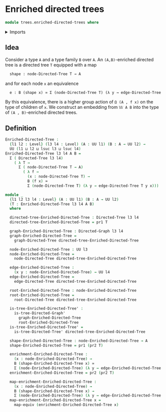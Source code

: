 # Enriched directed trees

```agda
module trees.enriched-directed-trees where
```

<details><summary>Imports</summary>

```agda
open import foundation.dependent-pair-types
open import foundation.equivalences
open import foundation.universe-levels

open import graph-theory.directed-graphs

open import trees.directed-trees
```

</details>

## Idea

Consider a type `A` and a type family `B` over `A`. An `(A,B)`-enriched directed
tree is a directed tree `T` equipped with a map

```md
  shape : node-Directed-Tree T → A
```

and for each node `x` an equivalence

```md
  e : B (shape x) ≃ Σ (node-Directed-Tree T) (λ y → edge-Directed-Tree T y x)
```

By this equivalence, there is a higher group action of `Ω (A , f x)` on the type
of children of `x`. We construct an embedding from `𝕎 A B` into the type of
`(A , B)`-enriched directed trees.

## Definition

```agda
Enriched-Directed-Tree :
  {l1 l2 : Level} (l3 l4 : Level) (A : UU l1) (B : A → UU l2) →
  UU (l1 ⊔ l2 ⊔ lsuc l3 ⊔ lsuc l4)
Enriched-Directed-Tree l3 l4 A B =
  Σ ( Directed-Tree l3 l4)
    ( λ T →
      Σ ( node-Directed-Tree T → A)
        ( λ f →
          (x : node-Directed-Tree T) →
          B (f x) ≃
          Σ (node-Directed-Tree T) (λ y → edge-Directed-Tree T y x)))

module _
  {l1 l2 l3 l4 : Level} (A : UU l1) (B : A → UU l2)
  (T : Enriched-Directed-Tree l3 l4 A B)
  where

  directed-tree-Enriched-Directed-Tree : Directed-Tree l3 l4
  directed-tree-Enriched-Directed-Tree = pr1 T

  graph-Enriched-Directed-Tree : Directed-Graph l3 l4
  graph-Enriched-Directed-Tree =
    graph-Directed-Tree directed-tree-Enriched-Directed-Tree

  node-Enriched-Directed-Tree : UU l3
  node-Enriched-Directed-Tree =
    node-Directed-Tree directed-tree-Enriched-Directed-Tree

  edge-Enriched-Directed-Tree :
    (x y : node-Enriched-Directed-Tree) → UU l4
  edge-Enriched-Directed-Tree =
    edge-Directed-Tree directed-tree-Enriched-Directed-Tree

  root-Enriched-Directed-Tree : node-Enriched-Directed-Tree
  root-Enriched-Directed-Tree =
    root-Directed-Tree directed-tree-Enriched-Directed-Tree

  is-tree-Enriched-Directed-Tree' :
    is-tree-Directed-Graph'
      graph-Enriched-Directed-Tree
      root-Enriched-Directed-Tree
  is-tree-Enriched-Directed-Tree' =
    is-tree-Directed-Tree' directed-tree-Enriched-Directed-Tree

  shape-Enriched-Directed-Tree : node-Enriched-Directed-Tree → A
  shape-Enriched-Directed-Tree = pr1 (pr2 T)

  enrichment-Enriched-Directed-Tree :
    (x : node-Enriched-Directed-Tree) →
    B (shape-Enriched-Directed-Tree x) ≃
    Σ (node-Enriched-Directed-Tree) (λ y → edge-Enriched-Directed-Tree y x)
  enrichment-Enriched-Directed-Tree = pr2 (pr2 T)

  map-enrichment-Enriched-Directed-Tree :
    (x : node-Enriched-Directed-Tree) →
    B (shape-Enriched-Directed-Tree x) →
    Σ (node-Enriched-Directed-Tree) (λ y → edge-Enriched-Directed-Tree y x)
  map-enrichment-Enriched-Directed-Tree x =
    map-equiv (enrichment-Enriched-Directed-Tree x)
```
